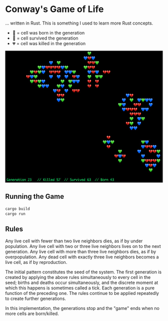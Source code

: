# Conway's Game of Life

... written in Rust. This is something I used to learn more Rust concepts.

* 💚 = cell was born in the generation
* 💙 = cell survived the generation
* 💔 = cell was killed in the generation

![Screenshot](/screenshot.jpg)

## Running the Game

```
cargo build
cargo run
```

## Rules

Any live cell with fewer than two live neighbors dies, as if by under population.
Any live cell with two or three live neighbors lives on to the next generation.
Any live cell with more than three live neighbors dies, as if by overpopulation.
Any dead cell with exactly three live neighbors becomes a live cell, as if by reproduction.

The initial pattern constitutes the seed of the system. The first generation is created by applying
the above rules simultaneously to every cell in the seed; births and deaths occur simultaneously,
and the discrete moment at which this happens is sometimes called a tick. Each generation is a pure
function of the preceding one. The rules continue to be applied repeatedly to create further
generations.

In this implementation, the generations stop and the "game" ends when no more cells are
born/killed.
